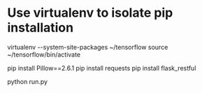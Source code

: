 # Use virtualenv to isolate pip installation
virtualenv --system-site-packages ~/tensorflow
source ~/tensorflow/bin/activate  

pip install Pillow==2.6.1
pip install requests
pip install flask_restful

python run.py
